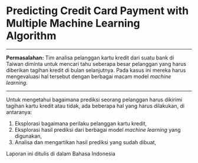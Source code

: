 # Predicting Credit Card Payment with Multiple Machine Learning Algorithm

---

**Permasalahan:** Tim analisa pelanggan kartu kredit dari suatu bank di Taiwan diminta untuk mencari tahu seberapa besar pelanggan yang harus diberikan tagihan kredit di bulan selanjutnya. Pada kasus ini mereka harus mengevaluasi hal tersebut dengan berbagai macam model *machine learning*.

---

Untuk mengetahui bagaimana prediksi seorang pelanggan harus dikirimi tagihan kartu kredit atau tidak, ada beberapa hal yang harus dilakukan, di antaranya:

1. Eksplorasi bagaimana perilaku pelanggan kartu kredit,
2. Eksplorasi hasil prediksi dari berbagai model *machine learning* yang digunakan,
3. Analisa dan mengartikan hasil prediksi yang sudah dibuat,

Laporan ini ditulis di dalam Bahasa Indonesia